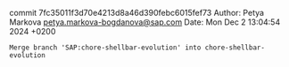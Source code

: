 commit 7fc35011f3d70e4213d8a46d390febc6015fef73
Author: Petya Markova <petya.markova-bogdanova@sap.com>
Date:   Mon Dec 2 13:04:54 2024 +0200

    Merge branch 'SAP:chore-shellbar-evolution' into chore-shellbar-evolution
